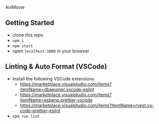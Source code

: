AniMovie

## Getting Started
- clone this repo
- `npm i`
- `npm start`
- open `localhost:3000` in your browser

## Linting & Auto Format (VSCode)
- Install the following VSCode extensions
  - https://marketplace.visualstudio.com/items?itemName=dbaeumer.vscode-eslint
  - https://marketplace.visualstudio.com/items?itemName=esbenp.prettier-vscode
  - https://marketplace.visualstudio.com/items?itemName=rvest.vs-code-prettier-eslint
- `npm run lint`